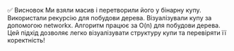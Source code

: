 ✅ Висновок
Ми взяли масив і перетворили його у бінарну купу.
Використали рекурсію для побудови дерева.
Візуалізували купу за допомогою networkx.
Алгоритм працює за O(n) для побудови дерева.
Цей підхід дозволяє легко візуалізувати структуру купи та перевіряти її коректність!